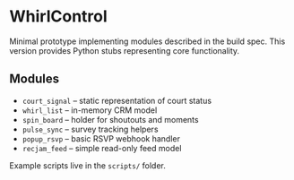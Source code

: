 # WhirlControl

Minimal prototype implementing modules described in the build spec.
This version provides Python stubs representing core functionality.

## Modules
- `court_signal` – static representation of court status
- `whirl_list` – in-memory CRM model
- `spin_board` – holder for shoutouts and moments
- `pulse_sync` – survey tracking helpers
- `popup_rsvp` – basic RSVP webhook handler
- `recjam_feed` – simple read-only feed model

Example scripts live in the `scripts/` folder.
